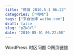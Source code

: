 ```yaml
---
title: "微博 2010.5.1 06:22"
categories: ["嘀咕"]
tags: ["来自微博 weibo.com"]
draft: false
slug: "pZN8Yl"
date: "2010-05-01 06:22:00"
---
```


<p> WordPress 时区问题  O网页链接 ​​​​</p>
